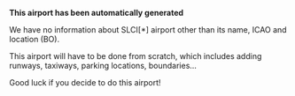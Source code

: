 **This airport has been automatically generated**

We have no information about SLCI[*] airport other than its name, ICAO and location (BO).

This airport will have to be done from scratch, which includes adding runways, taxiways, parking locations, boundaries...

Good luck if you decide to do this airport!